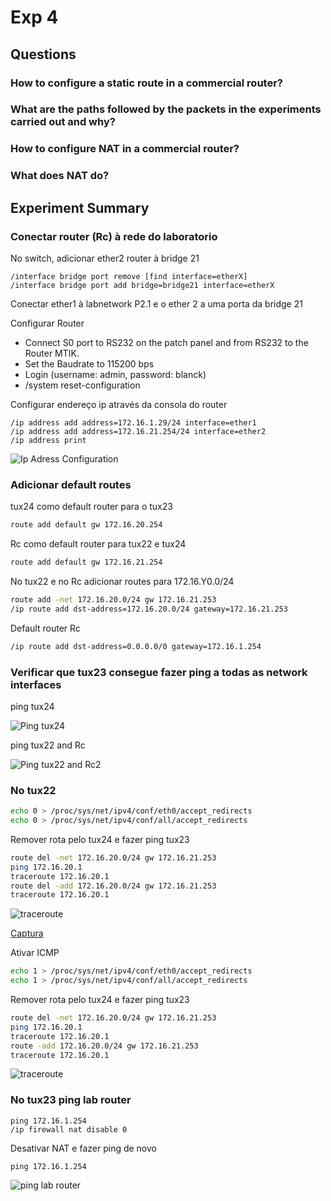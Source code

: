 # Exp 4

## Questions

### How to configure a static route in a commercial router?
### What are the paths followed by the packets in the experiments carried out and why?
### How to configure NAT in a commercial router?
### What does NAT do?

## Experiment Summary

### Conectar router (Rc) à rede do laboratorio

No switch, adicionar ether2 router à bridge 21
```
/interface bridge port remove [find interface=etherX]
/interface bridge port add bridge=bridge21 interface=etherX
```

Conectar ether1 à labnetwork P2.1 e o ether 2 a uma porta da bridge 21

Configurar Router
* Connect S0 port to RS232 on the patch panel and from RS232 to the Router MTIK.
* Set the Baudrate to 115200 bps
* Login (username: admin, password: blanck)
* /system reset-configuration

Configurar endereço ip através da consola do router
```
/ip address add address=172.16.1.29/24 interface=ether1
/ip address add address=172.16.21.254/24 interface=ether2
/ip address print
```
![Ip Adress Configuration](ipconfig.png)

### Adicionar default routes
tux24 como default router para o tux23
```bash
route add default gw 172.16.20.254
```

Rc como default router para tux22 e tux24
```bash
route add default gw 172.16.21.254
```

No tux22 e no Rc adicionar routes para 172.16.Y0.0/24
```bash
route add -net 172.16.20.0/24 gw 172.16.21.253
/ip route add dst-address=172.16.20.0/24 gateway=172.16.21.253
```

Default router Rc
```bash
/ip route add dst-address=0.0.0.0/0 gateway=172.16.1.254
```

### Verificar que tux23 consegue fazer ping a todas as network interfaces

ping tux24

![Ping tux24](Screenshot%20at%202022-11-24%2013-00-49.png)

ping tux22 and Rc

![Ping tux22 and Rc2](Screenshot%20at%202022-11-24%2013-00-56.png)

### No tux22

```bash
echo 0 > /proc/sys/net/ipv4/conf/eth0/accept_redirects
echo 0 > /proc/sys/net/ipv4/conf/all/accept_redirects
```

Remover rota pelo tux24 e fazer ping tux23
```bash
route del -net 172.16.20.0/24 gw 172.16.21.253
ping 172.16.20.1
traceroute 172.16.20.1
route del -add 172.16.20.0/24 gw 172.16.21.253
traceroute 172.16.20.1
```

![traceroute](Screenshot%20at%202022-11-29%2019-13-24.png)

[Captura](exp4.pcapng)

Ativar ICMP

```bash
echo 1 > /proc/sys/net/ipv4/conf/eth0/accept_redirects
echo 1 > /proc/sys/net/ipv4/conf/all/accept_redirects
```

Remover rota pelo tux24 e fazer ping tux23
```bash
route del -net 172.16.20.0/24 gw 172.16.21.253
ping 172.16.20.1
traceroute 172.16.20.1
route -add 172.16.20.0/24 gw 172.16.21.253
traceroute 172.16.20.1
```

![traceroute](Screenshot%20at%202022-11-29%2019-14-34.png)

### No tux23 ping lab router
```ping
ping 172.16.1.254
/ip firewall nat disable 0
```
Desativar NAT e fazer ping de novo
```ping
ping 172.16.1.254
```

![ping lab router](Screenshot%20at%202022-11-29%2019-15-49.png)
